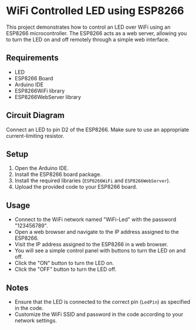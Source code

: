 # WiFi Controlled LED using ESP8266

This project demonstrates how to control an LED over WiFi using an ESP8266 microcontroller. The ESP8266 acts as a web server, allowing you to turn the LED on and off remotely through a simple web interface.

## Requirements
- LED
- ESP8266 Board
- Arduino IDE
- ESP8266WiFi library
- ESP8266WebServer library

## Circuit Diagram
Connect an LED to pin D2 of the ESP8266. Make sure to use an appropriate current-limiting resistor.

## Setup
1. Open the Arduino IDE.
2. Install the ESP8266 board package.
3. Install the required libraries (`ESP8266WiFi` and `ESP8266WebServer`).
4. Upload the provided code to your ESP8266 board.


## Usage
- Connect to the WiFi network named "WiFi-Led" with the password "123456789".
- Open a web browser and navigate to the IP address assigned to the ESP8266.
- Visit the IP address assigned to the ESP8266 in a web browser.
- You will see a simple control panel with buttons to turn the LED on and off.
- Click the "ON" button to turn the LED on.
- Click the "OFF" button to turn the LED off.

## Notes
- Ensure that the LED is connected to the correct pin (`LedPin`) as specified in the code.
- Customize the WiFi SSID and password in the code according to your network settings.
